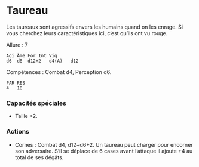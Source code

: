 
# Taureau
Les taureaux sont agressifs envers les humains quand on les enrage. Si vous cherchez leurs caractéristiques ici, c’est qu’ils ont vu rouge.

Allure : 7

	Agi	Âme	For	Int	Vig
	d6	d8	d12+2	d4(A)	d12

Compétences : Combat d4, Perception d6.

	PAR	RES
	4	10

### Capacités spéciales
- Taille +2.

### Actions
- Cornes : Combat d4, d12+d6+2. Un taureau peut charger pour encorner son adversaire. S’il se déplace de 6 cases avant l’attaque il ajoute +4 au total de ses dégâts.
